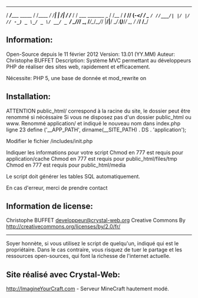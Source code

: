   _____              __       __     _      __     __                 
 / ___/______ _____ / /____ _/ /____| | /| / /___ / /   ___  _______ _
/ /__ / __/ // (_-</ __/ _ `/ //___/| |/ |/ // -_) _ \_/ _ \/ __/ _ `/
\___//_/  \_, /___/\__/\_,_/_/      |__/|__/ \__/_.__(_)___/_/  \_, / 
         /___/                                                 /___/  


## Information:

Open-Source depuis le 11 février 2012
Version: 13.01		(YY.MM)
Auteur: Christophe BUFFET
Description: Système MVC permettant au développeurs PHP de réaliser
	des sites web, rapidement et efficacement.

Nécessite: PHP 5, une base de donnée et mod_rewrite on

## Installation:

ATTENTION public_html/ correspond à la racine du site, le dossier peut être renommé si nécéssaire
Si vous ne disposez pas d'un dossier public_html ou www. Renommé application/ et indiqué le nouveau nom dans index.php ligne 23 define ('__APP_PATH', dirname(__SITE_PATH) . DS . 'application');


Modifier le fichier /includes/init.php

Indiquer les informations pour votre script
Chmod en 777 est requis pour application/cache
Chmod en 777 est requis pour public_html/files/tmp
Chmod en 777 est requis pour public_html/media


Le script doit générer les tables SQL automatiquement.

En cas d'erreur, merci de prendre contact

## Information de license:

Christophe BUFFET <developpeur@crystal-web.org> 
Creative Commons By
http://creativecommons.org/licenses/by/2.0/fr/

* * *

Soyer honnète, si vous utilisez le script de quelqu'un, indiqué qui est le propriétaire.
Dans le cas contraire, vous risquez de tuer le partage et les ressources open-sources, qui font la richesse de l'internet actuelle.


## Site réalisé avec Crystal-Web: 

http://ImagineYourCraft.com - Serveur MineCraft hautement modé.
